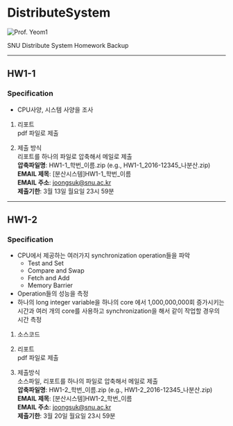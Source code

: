 # DistributeSystem
![Prof. Yeom1](https://cse.snu.ac.kr/sites/default/files/styles/scale-width-220/public/node--professor/%EC%97%BC%ED%97%8C%EC%98%81%20%20%EA%B5%90%EC%88%98%EB%8B%98_28%20%2811%29_0.jpg)

SNU Distribute System Homework Backup

---

## HW1-1
### Specification
* CPU사양, 시스템 사양을 조사

1. 리포트  
pdf 파일로 제출

2. 제출 방식  
리포트를 하나의 파일로 압축해서 메일로 제출  
**압축파일명**: HW1-1_학번_이름.zip (e.g., HW1-1_2016-12345_나분산.zip)  
**EMAIL 제목**: [분산시스템]HW1-1_학번_이름  
**EMAIL 주소**: joongsuk@snu.ac.kr  
**제출기한**: 3월 13일 월요일 23시 59분

---

## HW1-2
### Specification
* CPU에서 제공하는 여러가지 synchronization operation들을 파악
  * Test and Set
  * Compare and Swap
  * Fetch and Add
  * Memory Barrier
* Operation들의 성능을 측정
* 하나의 long integer variable을 하나의 core 에서 1,000,000,000회 증가시키는 시간과 여러 개의 core를 사용하고 synchronization을 해서 같이 작업할 경우의 시간 측정

1. 소스코드

2. 리포트  
pdf 파일로 제출

3. 제출방식  
소스파일, 리포트를 하나의 파일로 압축해서 메일로 제출  
**압축파일명**: HW1-2_학번_이름.zip (e.g., HW1-2_2016-12345_나분산.zip)  
**EMAIL 제목**: [분산시스템]HW1-2_학번_이름  
**EMAIL 주소**: joongsuk@snu.ac.kr  
**제출기한**: 3월 20일 월요일 23시 59분
